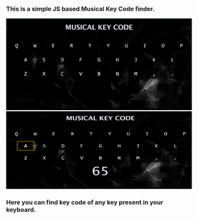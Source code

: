 ### This is a simple JS based Musical Key Code finder.
![First Loook](./img/Capture.PNG)
![Key Pressed](./img/Capture1.PNG)
### Here you can find key code of any key present in your keyboard.
